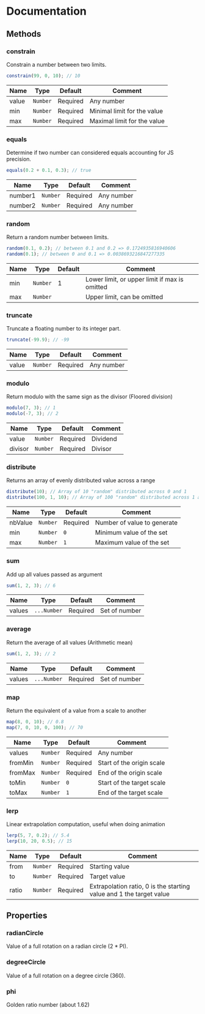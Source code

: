 # Documentation

## Methods

### constrain
Constrain a number between two limits.

```js
constrain(99, 0, 10); // 10
```

| Name  | Type       | Default  | Comment                     |
|-------|------------|----------|-----------------------------|
| value | ``Number`` | Required | Any number                  |
| min   | ``Number`` | Required | Minimal limit for the value |
| max   | ``Number`` | Required | Maximal limit for the value |


### equals
Determine if two number can considered equals accounting for JS precision.

```js
equals(0.2 + 0.1, 0.3); // true
```

| Name    | Type       | Default  | Comment    |
|---------|------------|----------|------------|
| number1 | ``Number`` | Required | Any number |
| number2 | ``Number`` | Required | Any number |

### random
Return a random number between limits.

```js
random(0.1, 0.2); // between 0.1 and 0.2 => 0.1724935816940606
random(0.1); // between 0 and 0.1 => 0.0038693216847277335
```

| Name | Type       | Default | Comment                                       |
|------|------------|---------|-----------------------------------------------|
| min  | ``Number`` | 1       | Lower limit, or upper limit if max is omitted |
| max  | ``Number`` |         | Upper limit, can be omitted                   |

### truncate
Truncate a floating number to its integer part.

```js
truncate(-99.9); // -99
```

| Name  | Type       | Default  | Comment    |
|-------|------------|----------|------------|
| value | ``Number`` | Required | Any number |


### modulo
Return modulo with the same sign as the divisor (Floored division)

```js
modulo(7, 3); // 1
modulo(-7, 3); // 2
```

| Name    | Type       | Default  | Comment  |
|---------|------------|----------|----------|
| value   | ``Number`` | Required | Dividend |
| divisor | ``Number`` | Required | Divisor  |


### distribute
Returns an array of evenly distributed value across a range

```js
distribute(10); // Array of 10 "random" distributed across 0 and 1
distribute(100, 1, 10); // Array of 100 "random" distributed across 1 and 10
```

| Name    | Type       | Default  | Comment                     |
|---------|------------|----------|-----------------------------|
| nbValue | ``Number`` | Required | Number of value to generate |
| min     | ``Number`` | ``0``    | Minimum value of the set    |
| max     | ``Number`` | ``1``    | Maximum value of the set    |


### sum
Add up all values passed as argument

```js
sum(1, 2, 3); // 6
```

| Name   | Type          | Default  | Comment       |
|--------|---------------|----------|---------------|
| values | ``...Number`` | Required | Set of number |


### average
Return the average of all values (Arithmetic mean)

```js
sum(1, 2, 3); // 2
```

| Name   | Type          | Default  | Comment       |
|--------|---------------|----------|---------------|
| values | ``...Number`` | Required | Set of number |


### map
Return the equivalent of a value from a scale to another

```js
map(8, 0, 10); // 0.8
map(7, 0, 10, 0, 100); // 70
```

| Name    | Type       | Default  | Comment                   |
|---------|------------|----------|---------------------------|
| values  | ``Number`` | Required | Any number                |
| fromMin | ``Number`` | Required | Start of the origin scale |
| fromMax | ``Number`` | Required | End of the origin scale   |
| toMin   | ``Number`` | ``0``    | Start of the target scale |
| toMax   | ``Number`` | ``1``    | End of the target scale   |


### lerp
Linear extrapolation computation, useful when doing animation

```js
lerp(5, 7, 0.2); // 5.4
lerp(10, 20, 0.5); // 15
```

| Name  | Type       | Default  | Comment                                                             |
|-------|------------|----------|---------------------------------------------------------------------|
| from  | ``Number`` | Required | Starting value                                                      |
| to    | ``Number`` | Required | Target value                                                        |
| ratio | ``Number`` | Required | Extrapolation ratio, 0 is the starting value and 1 the target value |


## Properties

### radianCircle
Value of a full rotation on a radian circle (2 * PI).

### degreeCircle
Value of a full rotation on a degree circle (360).

### phi
Golden ratio number (about 1.62)
